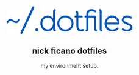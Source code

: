 <p align="center">
  <img src="https://raw.githubusercontent.com/nficano/dotfiles/master/artwork/logo@2x.png" alt="dotfiles" width="331" height="74">
</p>

<h2 align="center">
  <b>nick ficano dotfiles</b>
</h2>

<p align="center">
  my environment setup.
</p>
